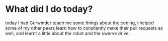 # What did I do today?
today I had Gurwinder teach me some things about the coding, i helped some of my other peers learn how to consitently make their pull requests as well, and learnt a little about the robot and the swerve drive.